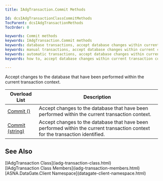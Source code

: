 ```yaml
---
title: IAdgTransaction.Commit Methods

Id: dcsIAdgTransactionClassCommitMethods
TocParent: dcsIAdgTransactionMethods
TocOrder: 0

keywords: Commit methods
keywords: IAdgTransaction.Commit methods
keywords: database transactions, accept database changes within current context
keywords: manual transactions, accept database changes within current context
keywords: automatic transactions, accept database changes within current context and begin new
keywords: how to, accept database changes within current transaction context

---
```


Accept changes to the database that have been performed within the current transaction context.


| Overload List | Description |
| ---- | ---- |
| [Commit ()](iadg-transaction-class-commit-method1.html) | Accept changes to the database that have been performed within the current transaction context. |
| [Commit (string)](iadg-transaction-class-commit-method2.html) | Accept changes to the database that have been performed within the current transaction context for the transaction identified. |



## See Also

<dl />
      [IAdgTransaction Class](iadg-transaction-class.html)
      <br />
      [IAdgTransaction Class Members](iadg-transaction-members.html)
      <br />
      [ASNA.DataGate.Client Namespace](datagate-client-namespace.html)

